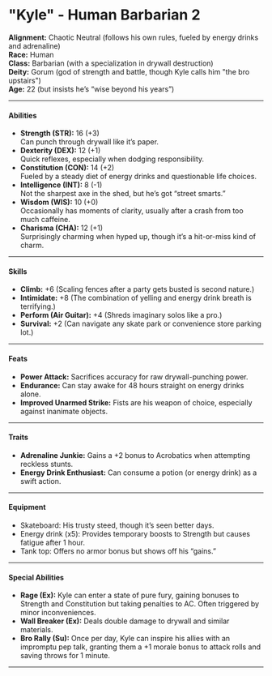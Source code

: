 # **"Kyle" - Human Barbarian 2**

**Alignment:** Chaotic Neutral (follows his own rules, fueled by energy drinks and adrenaline)  
**Race:** Human  
**Class:** Barbarian (with a specialization in drywall destruction)  
**Deity:** Gorum (god of strength and battle, though Kyle calls him "the bro upstairs")  
**Age:** 22 (but insists he’s “wise beyond his years”)

---

#### **Abilities**

- **Strength (STR):** 16 (+3)  
  Can punch through drywall like it’s paper.
- **Dexterity (DEX):** 12 (+1)  
  Quick reflexes, especially when dodging responsibility.
- **Constitution (CON):** 14 (+2)  
  Fueled by a steady diet of energy drinks and questionable life choices.
- **Intelligence (INT):** 8 (-1)  
  Not the sharpest axe in the shed, but he’s got “street smarts.”
- **Wisdom (WIS):** 10 (+0)  
  Occasionally has moments of clarity, usually after a crash from too much caffeine.
- **Charisma (CHA):** 12 (+1)  
  Surprisingly charming when hyped up, though it’s a hit-or-miss kind of charm.

---

#### **Skills**

- **Climb:** +6 (Scaling fences after a party gets busted is second nature.)
- **Intimidate:** +8 (The combination of yelling and energy drink breath is terrifying.)
- **Perform (Air Guitar):** +4 (Shreds imaginary solos like a pro.)
- **Survival:** +2 (Can navigate any skate park or convenience store parking lot.)

---

#### **Feats**

- **Power Attack:** Sacrifices accuracy for raw drywall-punching power.
- **Endurance:** Can stay awake for 48 hours straight on energy drinks alone.
- **Improved Unarmed Strike:** Fists are his weapon of choice, especially against inanimate objects.

---

#### **Traits**

- **Adrenaline Junkie:** Gains a +2 bonus to Acrobatics when attempting reckless stunts.
- **Energy Drink Enthusiast:** Can consume a potion (or energy drink) as a swift action.

---

#### **Equipment**

- Skateboard: His trusty steed, though it’s seen better days.
- Energy drink (x5): Provides temporary boosts to Strength but causes fatigue after 1 hour.
- Tank top: Offers no armor bonus but shows off his “gains.”

---

#### **Special Abilities**

- **Rage (Ex):** Kyle can enter a state of pure fury, gaining bonuses to Strength and Constitution but taking penalties to AC. Often triggered by minor inconveniences.
- **Wall Breaker (Ex):** Deals double damage to drywall and similar materials.
- **Bro Rally (Su):** Once per day, Kyle can inspire his allies with an impromptu pep talk, granting them a +1 morale bonus to attack rolls and saving throws for 1 minute.

---
